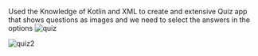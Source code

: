Used the Knowledge of Kotlin and XML to create and extensive Quiz app that shows questions as images and we need to select the answers in the options
![quiz](https://github.com/SOUMEN-PAL/Country-Quiz-App/assets/112452467/baa96f28-e721-4e48-b076-91f098d17937)

![quiz2](https://github.com/SOUMEN-PAL/Country-Quiz-App/assets/112452467/d5dc5af0-9211-4681-9507-1a84af134823)
